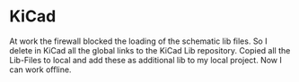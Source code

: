 KiCad
=====

At work the firewall blocked the loading of the schematic lib files.
So I delete in KiCad all the global links to the KiCad Lib repository.
Copied all the Lib-Files to local and add these as additional lib to my local project.
Now I can work offline. 

